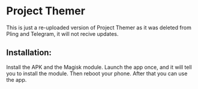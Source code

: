 # Project Themer

This is just a re-uploaded version of Project Themer as it was deleted from Pling and Telegram, it will not recive updates.

## Installation:

Install the APK and the Magisk module. Launch the app once, and it will tell you to install the module. Then reboot your phone. After that you can use the app.
